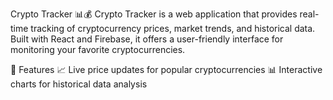 
Crypto Tracker 📊💰
Crypto Tracker is a web application that provides real-time tracking of cryptocurrency prices, market trends, and historical data. Built with React and Firebase, it offers a user-friendly interface for monitoring your favorite cryptocurrencies.

🚀 Features
📈 Live price updates for popular cryptocurrencies
📊 Interactive charts for historical data analysis 
